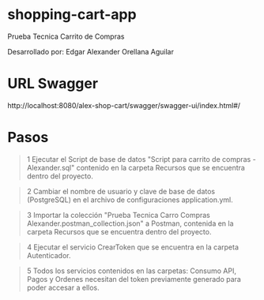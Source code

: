 # shopping-cart-app

Prueba Tecnica Carrito de Compras

Desarrollado por: Edgar Alexander Orellana Aguilar

# URL Swagger

http://localhost:8080/alex-shop-cart/swagger/swagger-ui/index.html#/

# Pasos

>1 Ejecutar el Script de base de datos "Script para carrito de compras - Alexander.sql" contenido en la carpeta Recursos que se encuentra dentro del proyecto.

>2 Cambiar el nombre de usuario y clave de base de datos (PostgreSQL) en el archivo de configuraciones application.yml.

>3 Importar la colección "Prueba Tecnica Carro Compras Alexander.postman_collection.json" a Postman, contenida en la carpeta Recursos que se encuentra dentro del proyecto.

>4 Ejecutar el servicio CrearToken que se encuentra en la carpeta Autenticador.

>5 Todos los servicios contenidos en las carpetas: Consumo API, Pagos y Ordenes necesitan del token previamente generado para poder accesar a ellos.



